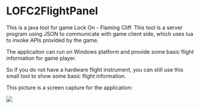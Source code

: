 # LOFC2FlightPanel
This is a java tool for game Lock On - Flaming Cliff. This tool is a server program using JSON to communicate with game client side, which uses lua to invoke APIs provided by the game.

The applicaiton can run on Windows platform and provide some basic flight information for game player.

So if you do not have a hardware flight instrument, you can still use this small tool to show some basic flight information.

This picture is a screen capture for the application:

![](https://github.com/hongweibai/LOFC2FlightPanel/blob/master/image/demo_init.jpg)